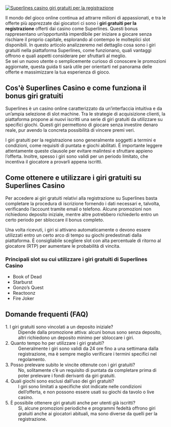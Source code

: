 [![Superlines casino giri gratuiti per la registrazione](https://123-caf.pages.dev/gitsignup.png)](https://vrmoo.ru/Bt82HjjY)

<p>Il mondo del gioco online continua ad attrarre milioni di appassionati, e tra le offerte più apprezzate dai giocatori ci sono i <strong>giri gratuiti per la registrazione</strong> offerti dai casino come Superlines. Questi bonus rappresentano un’opportunità imperdibile per iniziare a giocare senza rischiare il proprio capitale, esplorando al contempo le molteplici slot disponibili. In questo articolo analizzeremo nel dettaglio cosa sono i giri gratuiti nella piattaforma Superlines, come funzionano, quali vantaggi offrono e quali aspetti considerare per sfruttarli al meglio.<br>Se sei un nuovo utente o semplicemente curioso di conoscere le promozioni aggiornate, questa guida ti sarà utile per orientarti nel panorama delle offerte e massimizzare la tua esperienza di gioco.</p>  <h2>Cos'è Superlines Casino e come funziona il bonus giri gratuiti</h2> <p>Superlines è un casino online caratterizzato da un’interfaccia intuitiva e da un’ampia selezione di slot machine. Tra le strategie di acquisizione clienti, la piattaforma propone ai nuovi iscritti una serie di giri gratuiti da utilizzare su specifici giochi. Questi giri permettono di giocare senza investire denaro reale, pur avendo la concreta possibilità di vincere premi veri.</p> <p>I giri gratuiti per la registrazione sono generalmente soggetti a termini e condizioni, come requisiti di puntata e giochi abilitati. È importante leggere attentamente queste clausole per evitare malintesi e sfruttare appieno l’offerta. Inoltre, spesso i giri sono validi per un periodo limitato, che incentiva il giocatore a provarli appena iscritti.</p>  <h2>Come ottenere e utilizzare i giri gratuiti su Superlines Casino</h2> <p>Per accedere ai giri gratuiti relativi alla registrazione su Superlines basta completare la procedura di iscrizione fornendo i dati necessari e, talvolta, verificando l’account tramite email o telefono. Alcune promozioni non richiedono deposito iniziale, mentre altre potrebbero richiederlo entro un certo periodo per sbloccare il bonus completo.</p> <p>Una volta ricevuti, i giri si attivano automaticamente o devono essere utilizzati entro un certo arco di tempo su giochi predestinati dalla piattaforma. È consigliabile scegliere slot con alta percentuale di ritorno al giocatore (RTP) per aumentare le probabilità di vincita.</p>  <h3>Principali slot su cui utilizzare i giri gratuiti di Superlines Casino</h3> <ul>   <li>Book of Dead</li>   <li>Starburst</li>   <li>Gonzo’s Quest</li>   <li>Reactoonz</li>   <li>Fire Joker</li> </ul>  <h2>Domande frequenti (FAQ)</h2> <dl>   <dt>1. I giri gratuiti sono vincolati a un deposito iniziale?</dt>   <dd>Dipende dalla promozione attiva: alcuni bonus sono senza deposito, altri richiedono un deposito minimo per sbloccare i giri.</dd>    <dt>2. Quanto tempo ho per utilizzare i giri gratuiti?</dt>   <dd>Generalmente i giri sono validi da 24 ore fino a una settimana dalla registrazione, ma è sempre meglio verificare i termini specifici nel regolamento.</dd>    <dt>3. Posso prelevare subito le vincite ottenute con i giri gratuiti?</dt>   <dd>No, solitamente c’è un requisito di puntata da completare prima di poter prelevare i fondi derivanti da giri gratuiti.</dd>    <dt>4. Quali giochi sono esclusi dall’uso dei giri gratuiti?</dt>   <dd>I giri sono limitati a specifiche slot indicate nelle condizioni dell’offerta, e non possono essere usati su giochi da tavolo o live casino.</dd>    <dt>5. È possibile ottenere giri gratuiti anche per utenti già iscritti?</dt>   <dd>Sì, alcune promozioni periodiche e programmi fedeltà offrono giri gratuiti anche ai giocatori abituali, ma sono diverse da quelli per la registrazione.</dd> </dl>